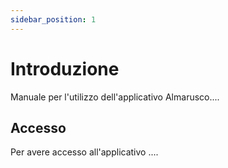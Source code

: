 ```yaml
---
sidebar_position: 1
---
```


# Introduzione

Manuale per l'utilizzo dell'applicativo Almarusco....

## Accesso

Per avere accesso all'applicativo ....

